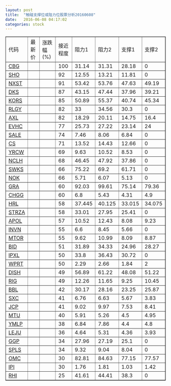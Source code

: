 ```yaml
---
layout: post
title:  "触碰支撑位或阻力位股票分析20160608"
date:   2016-06-08 04:17:02
categories: stock
---
```

<script type="text/javascript">
var stockList = []
stockList.push('gb_cbg');
stockList.push('gb_sho');
stockList.push('gb_nxst');
stockList.push('gb_dks');
stockList.push('gb_kors');
stockList.push('gb_rlgy');
stockList.push('gb_axl');
stockList.push('gb_evhc');
stockList.push('gb_sale');
stockList.push('gb_cs');
stockList.push('gb_yrcw');
stockList.push('gb_nclh');
stockList.push('gb_swks');
stockList.push('gb_nok');
stockList.push('gb_gra');
stockList.push('gb_chgg');
stockList.push('gb_hrl');
stockList.push('gb_strza');
stockList.push('gb_apol');
stockList.push('gb_invn');
stockList.push('gb_mtor');
stockList.push('gb_bid');
stockList.push('gb_ipxl');
stockList.push('gb_wprt');
stockList.push('gb_dish');
stockList.push('gb_rig');
stockList.push('gb_bbl');
stockList.push('gb_sxc');
stockList.push('gb_jcp');
stockList.push('gb_mtu');
stockList.push('gb_ymlp');
stockList.push('gb_leju');
stockList.push('gb_ggp');
stockList.push('gb_spls');
stockList.push('gb_omc');
stockList.push('gb_ipi');
stockList.push('gb_rhi');
</script>
<table border="1">
 <tr>
 <td>代码</td>
 <td>最新价</td>
 <td>涨跌幅(%)</td>
 <td>接近程度</td>
 <td>阻力1</td>
 <td>阻力2</td>
 <td>支撑1</td>
 <td>支撑2</td>
</tr>
  <tr id="cbg" class="red">
  <td><a href="http://stock.finance.sina.com.cn/usstock/quotes/CBG.html" target="_blank">CBG</a></td><td></td><td></td><td>100</td><td>31.14</td><td>31.31</td><td>28.18</td><td>0</td></tr>
  <tr id="sho" class="green">
  <td><a href="http://stock.finance.sina.com.cn/usstock/quotes/SHO.html" target="_blank">SHO</a></td><td></td><td></td><td>92</td><td>12.55</td><td>13.21</td><td>11.81</td><td>0</td></tr>
  <tr id="nxst" class="red">
  <td><a href="http://stock.finance.sina.com.cn/usstock/quotes/NXST.html" target="_blank">NXST</a></td><td></td><td></td><td>91</td><td>53.42</td><td>53.76</td><td>47.63</td><td>49.19</td></tr>
  <tr id="dks" class="red">
  <td><a href="http://stock.finance.sina.com.cn/usstock/quotes/DKS.html" target="_blank">DKS</a></td><td></td><td></td><td>87</td><td>43.15</td><td>47.44</td><td>37.96</td><td>39.21</td></tr>
  <tr id="kors" class="red">
  <td><a href="http://stock.finance.sina.com.cn/usstock/quotes/KORS.html" target="_blank">KORS</a></td><td></td><td></td><td>85</td><td>50.89</td><td>55.37</td><td>40.74</td><td>45.34</td></tr>
  <tr id="rlgy" class="red">
  <td><a href="http://stock.finance.sina.com.cn/usstock/quotes/RLGY.html" target="_blank">RLGY</a></td><td></td><td></td><td>82</td><td>33</td><td>34.56</td><td>30.3</td><td>0</td></tr>
  <tr id="axl" class="green">
  <td><a href="http://stock.finance.sina.com.cn/usstock/quotes/AXL.html" target="_blank">AXL</a></td><td></td><td></td><td>82</td><td>18.29</td><td>20.11</td><td>14.75</td><td>16.4</td></tr>
  <tr id="evhc" class="red">
  <td><a href="http://stock.finance.sina.com.cn/usstock/quotes/EVHC.html" target="_blank">EVHC</a></td><td></td><td></td><td>77</td><td>25.73</td><td>27.22</td><td>23.14</td><td>24</td></tr>
  <tr id="sale" class="red">
  <td><a href="http://stock.finance.sina.com.cn/usstock/quotes/SALE.html" target="_blank">SALE</a></td><td></td><td></td><td>74</td><td>7.46</td><td>8.06</td><td>6.84</td><td>0</td></tr>
  <tr id="cs" class="red">
  <td><a href="http://stock.finance.sina.com.cn/usstock/quotes/CS.html" target="_blank">CS</a></td><td></td><td></td><td>71</td><td>13.52</td><td>14.43</td><td>12.66</td><td>0</td></tr>
  <tr id="yrcw" class="red">
  <td><a href="http://stock.finance.sina.com.cn/usstock/quotes/YRCW.html" target="_blank">YRCW</a></td><td></td><td></td><td>69</td><td>9.63</td><td>10.52</td><td>8.53</td><td>0</td></tr>
  <tr id="nclh" class="red">
  <td><a href="http://stock.finance.sina.com.cn/usstock/quotes/NCLH.html" target="_blank">NCLH</a></td><td></td><td></td><td>68</td><td>46.45</td><td>47.92</td><td>37.86</td><td>0</td></tr>
  <tr id="swks" class="red">
  <td><a href="http://stock.finance.sina.com.cn/usstock/quotes/SWKS.html" target="_blank">SWKS</a></td><td></td><td></td><td>66</td><td>75.22</td><td>69.2</td><td>61.71</td><td>0</td></tr>
  <tr id="nok" class="red">
  <td><a href="http://stock.finance.sina.com.cn/usstock/quotes/NOK.html" target="_blank">NOK</a></td><td></td><td></td><td>66</td><td>5.71</td><td>6.07</td><td>5.13</td><td>0</td></tr>
  <tr id="gra" class="green">
  <td><a href="http://stock.finance.sina.com.cn/usstock/quotes/GRA.html" target="_blank">GRA</a></td><td></td><td></td><td>60</td><td>92.03</td><td>99.61</td><td>75.14</td><td>79.36</td></tr>
  <tr id="chgg" class="green">
  <td><a href="http://stock.finance.sina.com.cn/usstock/quotes/CHGG.html" target="_blank">CHGG</a></td><td></td><td></td><td>60</td><td>6.8</td><td>5.43</td><td>4.31</td><td>4.9</td></tr>
  <tr id="hrl" class="green">
  <td><a href="http://stock.finance.sina.com.cn/usstock/quotes/HRL.html" target="_blank">HRL</a></td><td></td><td></td><td>58</td><td>37.445</td><td>40.125</td><td>33.015</td><td>34.075</td></tr>
  <tr id="strza" class="red">
  <td><a href="http://stock.finance.sina.com.cn/usstock/quotes/STRZA.html" target="_blank">STRZA</a></td><td></td><td></td><td>58</td><td>33.01</td><td>27.95</td><td>25.41</td><td>0</td></tr>
  <tr id="apol" class="green">
  <td><a href="http://stock.finance.sina.com.cn/usstock/quotes/APOL.html" target="_blank">APOL</a></td><td></td><td></td><td>57</td><td>10.52</td><td>12.43</td><td>8.08</td><td>9.23</td></tr>
  <tr id="invn" class="red">
  <td><a href="http://stock.finance.sina.com.cn/usstock/quotes/INVN.html" target="_blank">INVN</a></td><td></td><td></td><td>55</td><td>6.6</td><td>8.45</td><td>5.66</td><td>0</td></tr>
  <tr id="mtor" class="green">
  <td><a href="http://stock.finance.sina.com.cn/usstock/quotes/MTOR.html" target="_blank">MTOR</a></td><td></td><td></td><td>55</td><td>9.62</td><td>10.99</td><td>8.09</td><td>8.87</td></tr>
  <tr id="bid" class="red">
  <td><a href="http://stock.finance.sina.com.cn/usstock/quotes/BID.html" target="_blank">BID</a></td><td></td><td></td><td>51</td><td>31.89</td><td>34.33</td><td>24.96</td><td>28.27</td></tr>
  <tr id="ipxl" class="green">
  <td><a href="http://stock.finance.sina.com.cn/usstock/quotes/IPXL.html" target="_blank">IPXL</a></td><td></td><td></td><td>50</td><td>33.8</td><td>36.43</td><td>30.72</td><td>0</td></tr>
  <tr id="wprt" class="green">
  <td><a href="http://stock.finance.sina.com.cn/usstock/quotes/WPRT.html" target="_blank">WPRT</a></td><td></td><td></td><td>50</td><td>2.29</td><td>2.66</td><td>1.84</td><td>2</td></tr>
  <tr id="dish" class="red">
  <td><a href="http://stock.finance.sina.com.cn/usstock/quotes/DISH.html" target="_blank">DISH</a></td><td></td><td></td><td>49</td><td>56.89</td><td>61.22</td><td>48.08</td><td>51.22</td></tr>
  <tr id="rig" class="red">
  <td><a href="http://stock.finance.sina.com.cn/usstock/quotes/RIG.html" target="_blank">RIG</a></td><td></td><td></td><td>49</td><td>12.26</td><td>11.65</td><td>9.25</td><td>10.45</td></tr>
  <tr id="bbl" class="green">
  <td><a href="http://stock.finance.sina.com.cn/usstock/quotes/BBL.html" target="_blank">BBL</a></td><td></td><td></td><td>42</td><td>30.17</td><td>28.16</td><td>23.25</td><td>25.87</td></tr>
  <tr id="sxc" class="red">
  <td><a href="http://stock.finance.sina.com.cn/usstock/quotes/SXC.html" target="_blank">SXC</a></td><td></td><td></td><td>41</td><td>6.76</td><td>6.63</td><td>5.67</td><td>3.83</td></tr>
  <tr id="jcp" class="green">
  <td><a href="http://stock.finance.sina.com.cn/usstock/quotes/JCP.html" target="_blank">JCP</a></td><td></td><td></td><td>41</td><td>9.02</td><td>9.97</td><td>7.53</td><td>8.41</td></tr>
  <tr id="mtu" class="green">
  <td><a href="http://stock.finance.sina.com.cn/usstock/quotes/MTU.html" target="_blank">MTU</a></td><td></td><td></td><td>40</td><td>5.91</td><td>5.26</td><td>4.5</td><td>4.95</td></tr>
  <tr id="ymlp" class="green">
  <td><a href="http://stock.finance.sina.com.cn/usstock/quotes/YMLP.html" target="_blank">YMLP</a></td><td></td><td></td><td>38</td><td>6.84</td><td>7.86</td><td>4.4</td><td>4.8</td></tr>
  <tr id="leju" class="red">
  <td><a href="http://stock.finance.sina.com.cn/usstock/quotes/LEJU.html" target="_blank">LEJU</a></td><td></td><td></td><td>36</td><td>4.64</td><td>5.31</td><td>4.36</td><td>3.93</td></tr>
  <tr id="ggp" class="red">
  <td><a href="http://stock.finance.sina.com.cn/usstock/quotes/GGP.html" target="_blank">GGP</a></td><td></td><td></td><td>34</td><td>27.96</td><td>27.19</td><td>25.1</td><td>0</td></tr>
  <tr id="spls" class="red">
  <td><a href="http://stock.finance.sina.com.cn/usstock/quotes/SPLS.html" target="_blank">SPLS</a></td><td></td><td></td><td>34</td><td>9.32</td><td>9.04</td><td>8.04</td><td>0</td></tr>
  <tr id="omc" class="green">
  <td><a href="http://stock.finance.sina.com.cn/usstock/quotes/OMC.html" target="_blank">OMC</a></td><td></td><td></td><td>30</td><td>82.81</td><td>84.63</td><td>77.15</td><td>77.57</td></tr>
  <tr id="ipi" class="green">
  <td><a href="http://stock.finance.sina.com.cn/usstock/quotes/IPI.html" target="_blank">IPI</a></td><td></td><td></td><td>30</td><td>1.76</td><td>1.81</td><td>1.03</td><td>1.42</td></tr>
  <tr id="rhi" class="red">
  <td><a href="http://stock.finance.sina.com.cn/usstock/quotes/RHI.html" target="_blank">RHI</a></td><td></td><td></td><td>25</td><td>41.61</td><td>44.41</td><td>38.3</td><td>0</td></tr>
</table>
